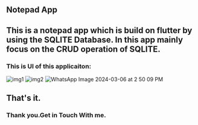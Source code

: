 ## Notepad App
## This is a notepad app which is build on flutter by using the SQLITE Database. In this app mainly focus on the CRUD operation of SQLITE.

### This is UI of this applicaiton:

![img1](https://github.com/shahriar00/Notepad-SQLITE/assets/70763173/a1acc3b9-7ffb-422f-b5c5-56d1edaf852d)
![img2](https://github.com/shahriar00/Notepad-SQLITE/assets/70763173/254a50f1-a0c3-4509-9298-39407f36be8f)
![WhatsApp Image 2024-03-06 at 2 50 09 PM](https://github.com/shahriar00/Notepad-SQLITE/assets/70763173/c0f0d438-a81a-4285-9fda-2c473e658501)

## That's it.
### Thank you.Get in Touch With me.

